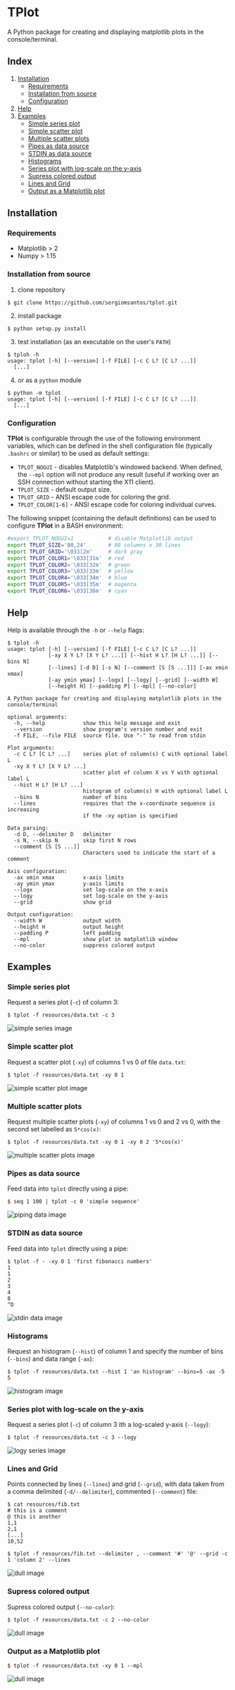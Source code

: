 # **TPlot**

A Python package for creating and displaying matplotlib plots in the console/terminal.

## Index

1. [Installation](#installation)
   - [Requirements](#requirements)
   - [Installation from source](#installation-from-source)
   - [Configuration](#configuration)
2. [Help](#help)
3. [Examples](#examples)
   - [Simple series plot](#simple-series-plot)
   - [Simple scatter plot](#simple-scatter-plot)
   - [Multiple scatter plots](#multiple-scatter-plots)
   - [Pipes as data source](#pipes-as-data-source)
   - [STDIN as data source](#stdin-as-data-source)
   - [Histograms](#histograms)
   - [Series plot with log-scale on the y-axis](#series-plot-with-log-scale-on-the-y-axis)
   - [Supress colored output](#supress-colored-output)
   - [Lines and Grid](#lines-and-grid)
   - [Output as a Matplotlib plot](#output-as-a-Matplotlib-plot)

## Installation

### Requirements

- Matplotlib > 2
- Numpy > 1.15

### Installation from source

1. clone repository

```console
$ git clone https://github.com/sergiomsantos/tplot.git
```

2. install package

```console
$ python setup.py install
```

3. test installation (as an executable on the user's `PATH`)

```console
$ tploh -h
usage: tplot [-h] [--version] [-f FILE] [-c C L? [C L? ...]]
  [...]
```

4. or as a `python` module
  
```console
$ python -m tplot
usage: tplot [-h] [--version] [-f FILE] [-c C L? [C L? ...]]
  [...]
```

### Configuration

**TPlot** is configurable through the use of the following environment variables, which can be
defined in the shell configuration file (typically `.bashrc` or similar) to be used as default settings:

- `TPLOT_NOGUI` - disables Matplotlib's windowed backend.
When defined, the `--mpl`
option will not produce any result (useful if working over an SSH connection without
starting the X11 client). 
- `TPLOT_SIZE` - default output size.
- `TPLOT_GRID` - ANSI escape code for coloring the grid.
- `TPLOT_COLOR[1-6]` - ANSI escape code for coloring individual curves.


The following snippet (containing the default definitions)
can be used to configure **TPlot** in a BASH environment:

```BASH
#export TPLOT_NOGUI=1           # disable Matplotlib output
export TPLOT_SIZE='80,24'       # 80 columns x 30 lines
export TPLOT_GRID='\033[2m'     # dark gray
export TPLOT_COLOR1='\033[31m'  # red
export TPLOT_COLOR2='\033[32m'  # green
export TPLOT_COLOR3='\033[33m'  # yellow
export TPLOT_COLOR4='\033[34m'  # blue
export TPLOT_COLOR5='\033[35m'  # magenta
export TPLOT_COLOR6='\033[36m'  # cyan
```

## Help

Help is available through the `-h` or `--help` flags:

```console
$ tplot -h
usage: tplot [-h] [--version] [-f FILE] [-c C L? [C L? ...]]
             [-xy X Y L? [X Y L? ...]] [--hist H L? [H L? ...]] [--bins N]
             [--lines] [-d D] [-s N] [--comment [S [S ...]]] [-ax xmin xmax]
             [-ay ymin ymax] [--logx] [--logy] [--grid] [--width W]
             [--height H] [--padding P] [--mpl] [--no-color]

A Python package for creating and displaying matplotlib plots in the
console/terminal

optional arguments:
  -h, --help            show this help message and exit
  --version             show program's version number and exit
  -f FILE, --file FILE  source file. Use "-" to read from stdin

Plot arguments:
  -c C L? [C L? ...]    series plot of column(s) C with optional label L
  -xy X Y L? [X Y L? ...]
                        scatter plot of column X vs Y with optional label L
  --hist H L? [H L? ...]
                        histogram of column(s) H with optional label L
  --bins N              number of bins
  --lines               requires that the x-coordinate sequence is increasing
                        if the -xy option is specified

Data parsing:
  -d D, --delimiter D   delimiter
  -s N, --skip N        skip first N rows
  --comment [S [S ...]]
                        Characters used to indicate the start of a comment

Axis configuration:
  -ax xmin xmax         x-axis limits
  -ay ymin ymax         y-axis limits
  --logx                set log-scale on the x-axis
  --logy                set log-scale on the y-axis
  --grid                show grid

Output configuration:
  --width W             output width
  --height H            output height
  --padding P           left padding
  --mpl                 show plot in matplotlib window
  --no-color            suppress colored output
```

## Examples

### Simple series plot

Request a series plot (`-c`) of column 3:

```console
$ tplot -f resources/data.txt -c 3
```

![simple series image](resources/images/example6.png)

### Simple scatter plot

Request a scatter plot (`-xy`) of columns 1 vs 0 of file `data.txt`:

```console
$ tplot -f resources/data.txt -xy 0 1
```

![simple scatter plot image](resources/images/example1.png)

### Multiple scatter plots

Request multiple scatter plots (`-xy`) of columns 1 vs 0 and 2 vs 0,
with the second set labelled as `5*cos(x)`:

```console
$ tplot -f resources/data.txt -xy 0 1 -xy 0 2 '5*cos(x)'
```

![multiple scatter plots image](resources/images/example2.png)

### Pipes as data source

Feed data into `tplot` directly using a pipe:

```console
$ seq 1 100 | tplot -c 0 'simple sequence'
```

![piping data image](resources/images/example3.png)

### STDIN as data source

Feed data into `tplot` directly using a pipe:

```console
$ tplot -f - -xy 0 1 'first fibonacci numbers'
1
1
2
3
4
8
^D
```

![stdin data image](resources/images/example4.png)

### Histograms

Request an histogram (`--hist`) of column 1 and specify the
number of bins (`--bins`) and data range (`-ax`):

```console
$ tplot -f resources/data.txt --hist 1 'an histogram' --bins=5 -ax -5 5
```

![histogram image](resources/images/example5.png)

### Series plot with log-scale on the y-axis

Request a series plot (`-c`) of column 3 ith a log-scaled y-axis (`--logy`):

```console
$ tplot -f resources/data.txt -c 3 --logy
```

![logy series image](resources/images/example7.png)

### Lines and Grid

Points connected by lines (`--lines`) and grid (`--grid`), with data taken
from a comma delimited (`-d/--delimiter`), commented (`--comment`) file: 

```console
$ cat resources/fib.txt
# this is a comment
@ this is another
1,1
2,1
[...]
10,52

$ tplot -f resources/fib.txt --delimiter , --comment '#' '@' --grid -c 1 'column 2' --lines
```

![dull image](resources/images/example10.png)

### Supress colored output

Supress colored output (`--no-color`):

```console
$ tplot -f resources/data.txt -c 2 --no-color
```

![dull image](resources/images/example8.png)

### Output as a Matplotlib plot

```console
$ tplot -f resources/data.txt -xy 0 1 --mpl
```

![dull image](resources/images/example9.png)
